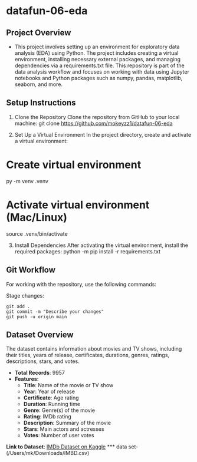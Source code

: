 # datafun-06-eda

## Project Overview

- This project involves setting up an environment for exploratory data analysis (EDA) using Python. The project includes creating a virtual environment, installing necessary external packages, and managing dependencies via a requirements.txt file. This repository is part of the data analysis workflow and focuses on working with data using Jupyter notebooks and Python packages such as numpy, pandas, matplotlib, seaborn, and more.

## Setup Instructions

1. Clone the Repository
Clone the repository from GitHub to your local machine:
git clone https://github.com/mokeyzz1/datafun-06-eda

2. Set Up a Virtual Environment
In the project directory, create and activate a virtual environment:
# Create virtual environment
py -m venv .venv
# Activate virtual environment (Mac/Linux)
source .venv/bin/activate

3. Install Dependencies
After activating the virtual environment, install the required packages:
python -m pip install -r requirements.txt

## Git Workflow

For working with the repository, use the following commands:

Stage changes:
````
git add .
git commit -m "Describe your changes"
git push -u origin main
````

## Dataset Overview

The dataset contains information about movies and TV shows, including their titles, years of release, certificates, durations, genres, ratings, descriptions, stars, and votes.

- **Total Records**: 9957
- **Features**:
  - **Title**: Name of the movie or TV show
  - **Year**: Year of release
  - **Certificate**: Age rating
  - **Duration**: Running time
  - **Genre**: Genre(s) of the movie
  - **Rating**: IMDb rating
  - **Description**: Summary of the movie
  - **Stars**: Main actors and actresses
  - **Votes**: Number of user votes

**Link to Dataset**: [IMDb Dataset on Kaggle](https://www.kaggle.com/code/payamamanat/imdb-movies#Dataset-Description)
*** data set- (/Users/mk/Downloads/IMBD.csv)


